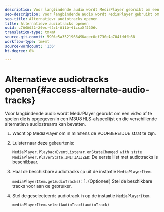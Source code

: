 ```yaml
---
description: Voor langbindende audio wordt MediaPlayer gebruikt om een video af te spelen die is opgegeven in een M3U8 HLS-afspeellijst en die verschillende alternatieve audiostreams kan bevatten.
seo-description: Voor langbindende audio wordt MediaPlayer gebruikt om een video af te spelen die is opgegeven in een M3U8 HLS-afspeellijst en die verschillende alternatieve audiostreams kan bevatten.
seo-title: Alternatieve audiotracks openen
title: Alternatieve audiotracks openen
uuid: c7060022-29ec-43c1-811b-41cca5f5356c
translation-type: tm+mt
source-git-commit: 5908e5a3521966496aeec0ef730e4a704fddfb68
workflow-type: tm+mt
source-wordcount: '136'
ht-degree: 0%

---
```



# Alternatieve audiotracks openen{#access-alternate-audio-tracks}

Voor langbindende audio wordt MediaPlayer gebruikt om een video af te spelen die is opgegeven in een M3U8 HLS-afspeellijst en die verschillende alternatieve audiostreams kan bevatten.

1. Wacht op MediaPlayer om in minstens de VOORBEREIDDE staat te zijn.
1. Luister naar deze gebeurtenis:

   `MediaPlayer.PlaybackEventListener.onStateChanged with state MediaPlayer.PlayerState.INITIALIZED`: De eerste lijst met audiotracks is beschikbaar.

1. Haal de beschikbare audiotracks op uit de instantie `MediaPlayerItem`.

   `mediaPlayerItem.getAudioTracks()` 1. (Optioneel) Stel de beschikbare tracks voor aan de gebruiker.
1. Stel de geselecteerde audiotrack in op de instantie `MediaPlayerItem`.

   `mediaPlayerItem.selectAudioTrack(audioTrack)`